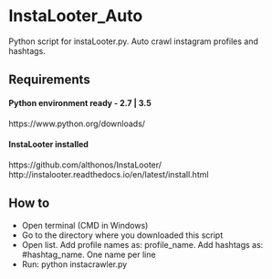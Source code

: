 # InstaLooter_Auto
Python script for instaLooter.py. Auto crawl instagram profiles and hashtags.


<h2>Requirements</h2>
<h4>Python environment ready - 2.7 | 3.5</h4>
<a>https://www.python.org/downloads/</a>
<br/>
<h4>InstaLooter installed</h4>
<a>https://github.com/althonos/InstaLooter/</a>
<a>http://instalooter.readthedocs.io/en/latest/install.html</a>

<h2>How to</h2>
<ul>
<li>Open terminal (CMD in Windows)</li>
<li>Go to the directory where you downloaded this script</li>
<li>Open list. Add profile names as: profile_name. Add hashtags as: #hashtag_name. One name per line</li>
<li>Run: python instacrawler.py</li>
</ul>



